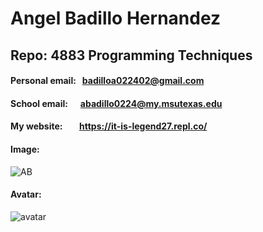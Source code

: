 # Angel Badillo Hernandez
## Repo: 4883 Programming Techniques
#### Personal email: &nbsp; badilloa022402@gmail.com
#### School email: &nbsp; &nbsp; &nbsp;abadillo0224@my.msutexas.edu
#### My website: &nbsp; &nbsp; &nbsp; &nbsp;https://it-is-legend27.repl.co/
#### Image:
![AB](https://user-images.githubusercontent.com/81447537/131596351-769e47d1-14e4-4f5a-a412-a72da60fb173.jpg)
#### Avatar:
![avatar](https://user-images.githubusercontent.com/81447537/131596630-29794383-4541-4df5-b688-cf252b702b4b.jpg)
